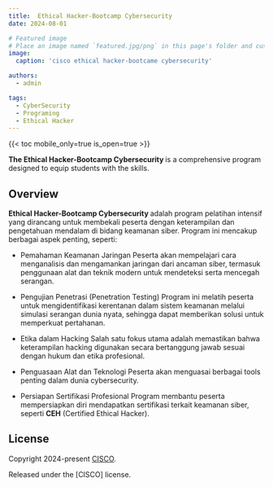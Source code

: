 ```yaml
---
title:  Ethical Hacker-Bootcamp Cybersecurity
date: 2024-08-01

# Featured image
# Place an image named `featured.jpg/png` in this page's folder and customize its options here.
image:
  caption: 'cisco ethical hacker-bootcame cybersecurity'

authors:
  - admin

tags:
  - CyberSecurity
  - Programing
  - Ethical Hacker
---
```



{{< toc mobile_only=true is_open=true >}}

<b> The Ethical Hacker-Bootcamp Cybersecurity </b> is a comprehensive program designed to equip students with the skills.

## Overview

<b> Ethical Hacker-Bootcamp Cybersecurity </b> adalah program pelatihan intensif yang dirancang untuk membekali peserta dengan keterampilan dan pengetahuan mendalam di bidang keamanan siber. Program ini mencakup berbagai aspek penting, seperti:

- Pemahaman Keamanan Jaringan
  Peserta akan mempelajari cara menganalisis dan mengamankan jaringan dari ancaman siber, termasuk penggunaan alat dan teknik modern untuk mendeteksi serta mencegah serangan.

- Pengujian Penetrasi (Penetration  Testing)
  Program ini melatih peserta untuk mengidentifikasi kerentanan dalam sistem keamanan melalui simulasi serangan dunia nyata, sehingga dapat memberikan solusi untuk memperkuat pertahanan.

- Etika dalam Hacking
  Salah satu fokus utama adalah memastikan bahwa keterampilan hacking digunakan secara bertanggung jawab sesuai dengan hukum dan etika profesional.

- Penguasaan Alat dan Teknologi
  Peserta akan menguasai berbagai tools penting dalam dunia cybersecurity.

- Persiapan Sertifikasi Profesional
  Program membantu peserta mempersiapkan diri mendapatkan sertifikasi terkait keamanan siber, seperti <b>CEH</b> (Certified Ethical Hacker).

## License

Copyright 2024-present [CISCO](https://www.netacad.com).

Released under the [CISCO] license.
